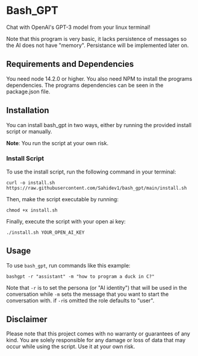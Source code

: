 # Bash_GPT

Chat with OpenAI's GPT-3 model from your linux terminal!

Note that this program is very basic, it lacks persistence of messages so the AI does not have "memory". Persistance will be implemented later on.

## Requirements and Dependencies
You need node 14.2.0 or higher. You also need NPM to install the programs dependencies.
The programs dependencies can be seen in the package.json file.

## Installation

You can install bash_gpt in two ways, either by running the provided install script or manually. 

**Note**: You run the script at your own risk.

### Install Script

To use the install script, run the following command in your terminal: 

```shell
curl -o install.sh https://raw.githubusercontent.com/Sahidev1/bash_gpt/main/install.sh
```

Then, make the script executable by running: 

```shell
chmod +x install.sh
```

Finally, execute the script with your open ai key:

```shell
./install.sh YOUR_OPEN_AI_KEY
```


## Usage

To use `bash_gpt`, run commands like this example:

```shell
bashgpt -r "assistant" -m "how to program a duck in C?"
```

Note that `-r` is to set the persona (or "AI identity") that will be used in the conversation while `-m` sets the message that you want to start the conversation with. 
if `-r`is omitted the role defaults to "user".

## Disclaimer

Please note that this project comes with no warranty or guarantees of any kind. You are solely responsible for any damage or loss of data that may occur while using the script. Use it at your own risk.



